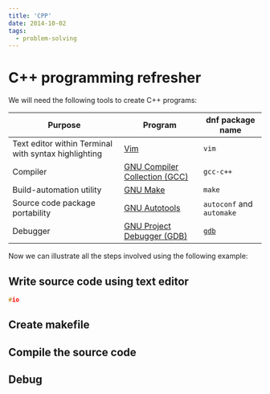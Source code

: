 ```yaml
---
title: 'CPP'
date: 2014-10-02
tags:
  - problem-solving
---
```


# C++ programming refresher

We will need the following tools to create C++ programs:

| Purpose | Program | dnf package name |
|---------| ------- | ------------ |
| Text editor within Terminal with syntax highlighting| [Vim](https://fedoraproject.org/wiki/Vim) | `vim` |
| Compiler | [GNU Compiler Collection (GCC)](https://developer.fedoraproject.org/tech/languages/c/cpp_installation.html) | `gcc-c++`|
| Build-automation utility | [GNU Make](https://www.gnu.org/software/make/) | `make` |
| Source code package portability | [GNU Autotools](https://developer.fedoraproject.org/tech/languages/c/autotools.html) | `autoconf` and `automake`|
| Debugger | [GNU Project Debugger (GDB)](https://www.gnu.org/software/gdb/) | [`gdb`](https://src.fedoraproject.org/rpms/gdb) |

Now we can illustrate all the steps involved using the following example:

## Write source code using text editor

````cpp
#io
````

## Create makefile

## Compile the source code

## Debug
